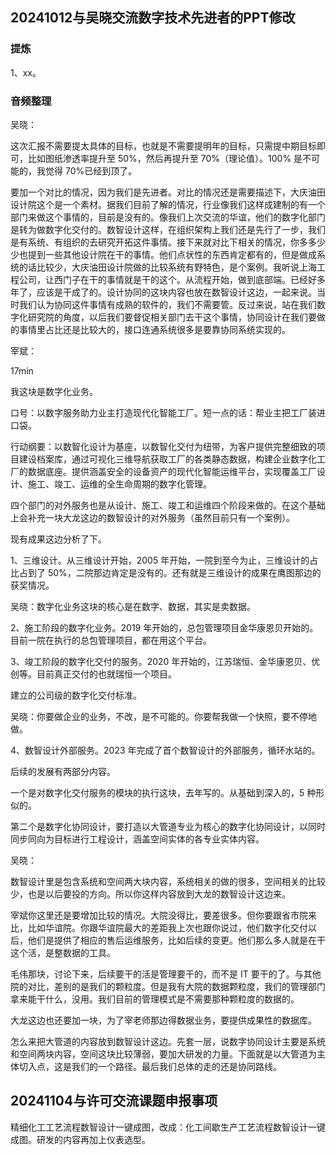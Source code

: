 ## 20241012与吴晓交流数字技术先进者的PPT修改

### 提炼

1、xx。

### 音频整理

吴晓：

这次汇报不需要提太具体的目标，也就是不需要提明年的目标，只需提中期目标即可，比如图纸渗透率提升至 50%，然后再提升至 70%（理论值）。100% 是不可能的，我觉得 70%已经到顶了。

要加一个对比的情况，因为我们是先进者。对比的情况还是需要描述下，大庆油田设计院这个是一个素材。据我们目前了解的情况，行业像我们这样成建制的有一个部门来做这个事情的，目前是没有的。像我们上次交流的华谊，他们的数字化部门是转为做数字化交付的。数智设计这样，在组织架构上我们还是先行了一步，我们是有系统、有组织的去研究开拓这件事情。接下来就对比下相关的情况，你多多少少也提到一些其他设计院在干的事情。他们点状性的东西肯定都有的，但是做成系统的话比较少，大庆油田设计院做的比较系统有野特色，是个案例。我听说上海工程公司，让西门子在干的事情就是干的这个。从流程开始，做到底部端。已经好多年了，应该是干成了的。设计协同的这块内容也放在数智设计这边，一起来说。当时我们认为协同这件事情有成熟的软件的，我们不需要管。反过来说，站在我们数字化研究院的角度，以后我们要督促相关部门去干这个事情，协同设计在我们要做的事情里占比还是比较大的，接口连通系统很多是要靠协同系统实现的。

宰斌：

17min

我这块是数字化业务。

口号：以数字服务助力业主打造现代化智能工厂。短一点的话：帮业主把工厂装进口袋。

行动纲要：以数智化设计为基座，以数智化交付为纽带，为客户提供完整细致的项目建设档案库，通过可视化三维导航获取工厂的各类静态数据，构建企业数字化工厂的数据底座。提供涵盖安全的设备资产的现代化智能运维平台，实现覆盖工厂设计、施工、竣工、运维的全生命周期的数字化管理。

四个部门的对外服务也是从设计、施工、竣工和运维四个阶段来做的。在这个基础上会补充一块大龙这边的数智设计的对外服务（虽然目前只有一个案例）。

现有成果这边分析了下。

1、三维设计。从三维设计开始，2005 年开始，一院到至今为止，三维设计的占比占到了 50%，二院那边肯定是没有的。还有就是三维设计的成果在鹰图那边的获奖情况。

吴晓：数字化业务这块的核心是在数字、数据，其实是卖数据。

2、施工阶段的数字化业务。2019 年开始的，总包管理项目金华康恩贝开始的。目前一院在执行的总包管理项目，都在用这个平台。

3、竣工阶段的数字化交付的服务。2020 年开始的，江苏瑞恒、金华康恩贝、优创等。目前真正交付的也就瑞恒一个项目。

建立的公司级的数字化交付标准。

吴晓：你要做企业的业务，不改，是不可能的。你要帮我做一个快照，要不停地做。

4、数智设计外部服务。2023 年完成了首个数智设计的外部服务，循环水站的。

后续的发展有两部分内容。

一个是对数字化交付服务的模块的执行这块，去年写的。从基础到深入的，5 种形似的。

第二个是数字化协同设计，要打造以大管道专业为核心的数字化协同设计，以同时同步同向为目标进行工程设计，涵盖空间实体的各专业实体内容。

吴晓：

数智设计里是包含系统和空间两大块内容，系统相关的做的很多，空间相关的比较少，也是以后要投的方向。所以你这样内容放到大龙的数智设计这边来。

宰斌你这里还是要增加比较的情况。大院没得比，要差很多。但你要跟省市院来比，比如华谊院。你跟华谊院最大的差距我上次也跟你说过，他们数字化交付以后，他们是提供了相应的售后运维服务，比如后续的变更。他们那么多人就是在干这个活，是整数据的工具。

毛伟那块，讨论下来，后续要干的活是管理要干的，而不是 IT 要干的了。与其他院的对比，差别的是我们的颗粒度。但是我有大院的数据颗粒度，我们的管理部门拿来能干什么，没用。我们目前的管理模式是不需要那种颗粒度的数据的。

大龙这边也还要加一块，为了宰老师那边得数据业务，要提供成果性的数据库。

怎么来把大管道的内容放到数智设计这边。先套一层，说数字协同设计主要是系统和空间两块内容，空间这块比较薄弱，要加大研发的力量。下面就是以大管道为主体切入点，这是我们的一个路径。最后我们总体的走的还是协同路线。

## 20241104与许可交流课题申报事项

精细化工工艺流程数智设计一键成图，改成：化工间歇生产工艺流程数智设计一键成图。研发的内容再加上仪表选型。